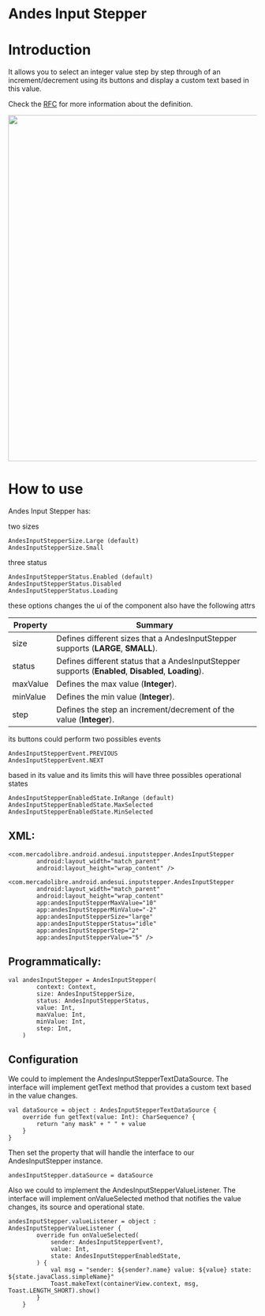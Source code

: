 # Andes Input Stepper

# Introduction

It allows you to select an integer value step by step through of an increment/decrement using its buttons and display a custom text based in this value.

Check the [RFC](https://docs.google.com/document/d/1TX_1gZr6Y00LygZjws7li6flZs5rQJOkLyCoq7eFq0Q#) for more information about the definition.

<img src="https://user-images.githubusercontent.com/69922975/186715552-6b7cc3d4-7d08-43a0-8991-c0f4d0751f33.gif" height="700"/>

# How to use

Andes Input Stepper has:

two sizes
```
AndesInputStepperSize.Large (default)
AndesInputStepperSize.Small
```

three status
```
AndesInputStepperStatus.Enabled (default)
AndesInputStepperStatus.Disabled
AndesInputStepperStatus.Loading
```

these options changes the ui of the component
also have the following attrs

| Property | Summary |
 | -------- | ------- |
| size | Defines different sizes that a AndesInputStepper supports (**LARGE**, **SMALL**). |
| status | Defines different status that a AndesInputStepper supports (**Enabled**, **Disabled**, **Loading**). |
| maxValue | Defines the max value (**Integer**). |
| minValue | Defines the min value (**Integer**).|
| step | Defines the step an increment/decrement of the value (**Integer**).|

its buttons could perform two possibles events
```
AndesInputStepperEvent.PREVIOUS
AndesInputStepperEvent.NEXT
```

based in its value and its limits this will have three possibles operational states
```
AndesInputStepperEnabledState.InRange (default)
AndesInputStepperEnabledState.MaxSelected
AndesInputStepperEnabledState.MinSelected
```


## XML:
```
<com.mercadolibre.android.andesui.inputstepper.AndesInputStepper
        android:layout_width="match_parent"
        android:layout_height="wrap_content" />

<com.mercadolibre.android.andesui.inputstepper.AndesInputStepper
        android:layout_width="match_parent"
        android:layout_height="wrap_content"
        app:andesInputStepperMaxValue="10"
        app:andesInputStepperMinValue="-2"
        app:andesInputStepperSize="large"
        app:andesInputStepperStatus="idle"
        app:andesInputStepperStep="2"
        app:andesInputStepperValue="5" />
```

## Programmatically:

```
val andesInputStepper = AndesInputStepper(
        context: Context,
        size: AndesInputStepperSize,
        status: AndesInputStepperStatus,
        value: Int,
        maxValue: Int,
        minValue: Int,
        step: Int,
    )
```

## Configuration

We could to implement the AndesInputStepperTextDataSource.
The interface will implement getText method that provides a custom text based in the value changes.

```
val dataSource = object : AndesInputStepperTextDataSource {
    override fun getText(value: Int): CharSequence? {
        return "any mask" + " " + value
    }
}
```

Then set the property that will handle the interface to our AndesInputStepper instance.

```
andesInputStepper.dataSource = dataSource
```

Also we could to implement the AndesInputStepperValueListener.
The interface will implement onValueSelected method that notifies the value changes, its source and operational state.

```
andesInputStepper.valueListener = object : AndesInputStepperValueListener {
        override fun onValueSelected(
            sender: AndesInputStepperEvent?,
            value: Int,
            state: AndesInputStepperEnabledState,
        ) {
            val msg = "sender: ${sender?.name} value: ${value} state: ${state.javaClass.simpleName}"
            Toast.makeText(containerView.context, msg, Toast.LENGTH_SHORT).show()
        }
    }
```